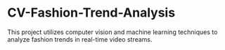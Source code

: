 # CV-Fashion-Trend-Analysis
This project utilizes computer vision and machine learning techniques to analyze fashion trends in real-time video streams.

